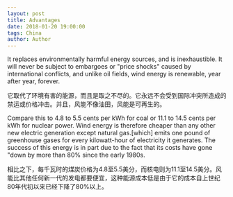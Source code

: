 ```yaml
---
layout: post
title: Advantages
date: 2018-01-20 19:00:00
tags: China
author: Author
---
```

<p>It replaces environmentally harmful energy sources, and is inexhaustible. It will never be subject to embargoes or "price shocks" caused by international conflicts, and unlike oil fields, wind energy is renewable, year after year, forever.</p>
<p>它取代了环境有害的能源，而且是取之不尽的。它永远不会受到国际冲突所造成的禁运或价格冲击。并且，风能不像油田，风能是可再生的。</p>
<p>Compare this to 4.8 to 5.5 cents per kWh for coal or 11.1 to 14.5 cents per kWh for nuclear power. Wind energy is therefore cheaper than any other new electric generation except natural gas.[which] emits one pound of greenhouse gases for every kilowatt-hour of electricity it generates. The success of this energy is in part due to the fact that its costs have gone "down by more than 80% since the early 1980s.
<p>相比之下，每千瓦时的煤炭价格为4.8至5.5美分，而核电则为11.1至14.5美分。风能比其他任何新一代的发电都要便宜，这种能源成本低是由于它的成本自上世纪80年代初以来已经下降了80%以上。


